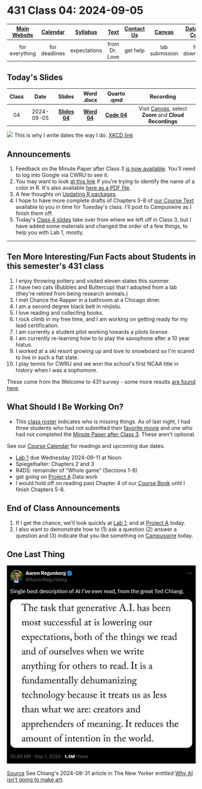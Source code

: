 # 431 Class 04: 2024-09-05

[Main Website](https://thomaselove.github.io/431-2024/) | [Calendar](https://thomaselove.github.io/431-2024/calendar.html) | [Syllabus](https://thomaselove.github.io/431-syllabus-2024/) | [Text](https://thomaselove.github.io/431-book/) | [Contact Us](https://thomaselove.github.io/431-2024/contact.html) | [Canvas](https://canvas.case.edu) | [Data and Code](https://github.com/THOMASELOVE/431-data)
:-----------: | :--------------: | :----------: | :---------: | :-------------: | :-----------: | :------------:
for everything | for deadlines | expectations | from Dr. Love | get help | lab submission | for downloads

## Today's Slides

Class | Date | Slides | Word .docx | Quarto .qmd | Recording
:---: | :--------: | :------: | :------: | :------: | :-------------:
04 | 2024-09-05 | **[Slides 04](https://thomaselove.github.io/431-slides-2024/class04.html)** | **[Word 04](https://thomaselove.github.io/431-slides-2024/class04w.docx)** | **[Code 04](https://github.com/THOMASELOVE/431-slides-2024/blob/main/class04.qmd)** | Visit [Canvas](https://canvas.case.edu/), select **Zoom** and **Cloud Recordings**

![](https://imgs.xkcd.com/comics/iso_8601.png) This is why I write dates the way I do. [XKCD link](https://xkcd.com/1179)

## Announcements

1. Feedback on the Minute Paper after Class 3 [is now available](https://bit.ly/431-2024-min-03-feedback). You'll need to log into Google via CWRU to see it.
2. You may want to look [at this link](http://www.stat.columbia.edu/~tzheng/files/Rcolor.pdf) if you're trying to identify the name of a color in R. It's also available [here as a PDF file](Rcolor.pdf).
3. A few thoughts on [Updating R packages](https://thomaselove.github.io/431-2024/software.html#updating-your-r-packages).
4. I hope to have more complete drafts of Chapters 5-8 of [our Course Text](https://thomaselove.github.io/431-book/) available to you in time for Tuesday's class. I'll post to Campuswire as I finish them off.
5. Today's [Class 4 slides](https://thomaselove.github.io/431-slides-2024/class04.html) take over from where we left off in Class 3, but I have added some materials and changed the order of a few things, to help you with Lab 1, mostly.

-------------

## Ten More Interesting/Fun Facts about Students in this semester's 431 class

1. I enjoy throwing pottery and visited eleven states this summer.
2. I have two cats (Bubbles and Buttercup) that I adopted from a lab (they're retired from being research animals.)
3. I met Chance the Rapper in a bathroom at a Chicago diner.
4. I am a second degree black belt in ninjistu.
5. I love reading and collecting books.
6. I rock climb in my free time, and I am working on getting ready for my lead certification.
7. I am currently a student pilot working towards a pilots license.
8. I am currently re-learning how to to play the saxophone after a 10 year hiatus.
9. I worked at a ski resort growing up and love to snowboard so I'm scared to live in such a flat state.
10. I play tennis for CWRU and we won the school's first NCAA title in history when I was a sophomore.

These come from the Welcome to 431 survey - some more results [are found here](https://github.com/THOMASELOVE/431-classes-2024/blob/main/class02/welcome-report.md).

## What Should I Be Working On?

- This [class roster](https://github.com/THOMASELOVE/431-classes-2024/blob/main/class01/431-students.md) indicates who is missing things. As of last night, I had three students who had not submitted their [favorite movie](https://thomaselove.github.io/431-syllabus-2024/13_movies.html) and one who had not completed the [Minute Paper after Class 3](https://bit.ly/431-2024-minute-03). These aren't optional.
 
See our [Course Calendar](https://thomaselove.github.io/431-2024/calendar.html) for readings and upcoming due dates.

- [Lab 1](https://github.com/THOMASELOVE/431-labs-2024/tree/main/lab1) due Wednesday 2024-09-11 at Noon.
- Spiegelhalter: Chapters 2 and 3
- R4DS: remainder of “Whole game” (Sections 1-8)
- get going on [Project A](https://thomaselove.github.io/431-projectA-2024/) Data work
- I would hold off on reading past Chapter 4 of our [Course Book](https://thomaselove.github.io/431-book/) until I finish Chapters 5-8.

## End of Class Announcements

1. If I get the chance, we'll look quickly at [Lab 1](https://github.com/THOMASELOVE/431-labs-2024/blob/main/lab1/431-lab1.pdf), and at [Project A](https://thomaselove.github.io/431-projectA-2024/) today.
2. I also want to demonstrate how to (1) ask a question (2) answer a question and (3) indicate that you like something on [Campuswire](https://campuswire.com/) today.

## One Last Thing

![](regunberg-2024.jpg) 

[Source](https://x.com/AaronRegunberg/status/1830256593868603803) See Chiang's 2024-08-31 article in The New Yorker entitled [Why AI isn't going to make art](https://www.newyorker.com/culture/the-weekend-essay/why-ai-isnt-going-to-make-art).
